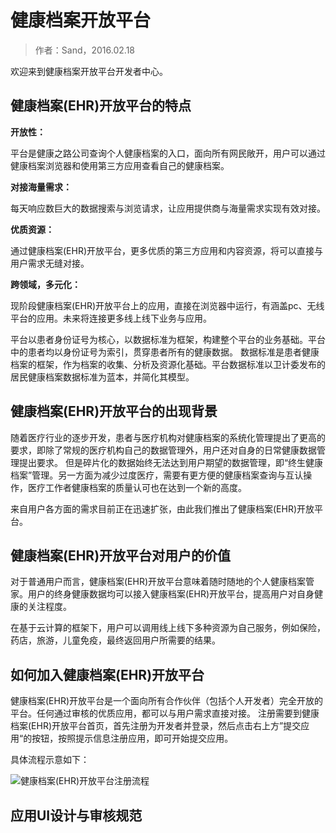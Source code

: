 健康档案开放平台
====================

> 作者：Sand，2016.02.18

欢迎来到健康档案开放平台开发者中心。

健康档案(EHR)开放平台的特点
---------------------

**开放性：**

平台是健康之路公司查询个人健康档案的入口，面向所有网民敞开，用户可以通过健康档案浏览器和使用第三方应用查看自己的健康档案。

**对接海量需求：**

每天响应数巨大的数据搜索与浏览请求，让应用提供商与海量需求实现有效对接。

**优质资源：**

通过健康档案(EHR)开放平台，更多优质的第三方应用和内容资源，将可以直接与用户需求无缝对接。

**跨领域，多元化：**

现阶段健康档案(EHR)开放平台上的应用，直接在浏览器中运行，有涵盖pc、无线平台的应用。未来将连接更多线上线下业务与应用。 

平台以患者身份证号为核心，以数据标准为框架，构建整个平台的业务基础。平台中的患者均以身份证号为索引，贯穿患者所有的健康数据。
数据标准是患者健康档案的框架，作为档案的收集、分析及资源化基础。平台数据标准以卫计委发布的居民健康档案数据标准为蓝本，并简化其模型。

健康档案(EHR)开放平台的出现背景
---------------------

随着医疗行业的逐步开发，患者与医疗机构对健康档案的系统化管理提出了更高的要求，即除了常规的医疗机构自己的数据管理外，用户还对自身的日常健康数据管理提出要求。
但是碎片化的数据始终无法达到用户期望的数据管理，即“终生健康档案”管理。另一方面为减少过度医疗，需要有更方便的健康档案查询与互认操作，医疗工作者健康档案的质量认可也在达到一个新的高度。

来自用户各方面的需求目前正在迅速扩张，由此我们推出了健康档案(EHR)开放平台。

健康档案(EHR)开放平台对用户的价值
---------------------

对于普通用户而言，健康档案(EHR)开放平台意味着随时随地的个人健康档案管家。用户的终身健康数据均可以接入健康档案(EHR)开放平台，提高用户对自身健康的关注程度。

在基于云计算的框架下，用户可以调用线上线下多种资源为自己服务，例如保险，药店，旅游，儿童免疫，最终返回用户所需要的结果。

如何加入健康档案(EHR)开放平台
---------------------

健康档案(EHR)开放平台是一个面向所有合作伙伴（包括个人开发者）完全开放的平台。任何通过审核的优质应用，都可以与用户需求直接对接。
注册需要到健康档案(EHR)开放平台首页，首先注册为开发者并登录，然后点击右上方”提交应用“的按钮，按照提示信息注册应用，即可开始提交应用。

具体流程示意如下： 

![健康档案(EHR)开放平台注册流程](../images/注册流程.jpg)

应用UI设计与审核规范
---------------------
